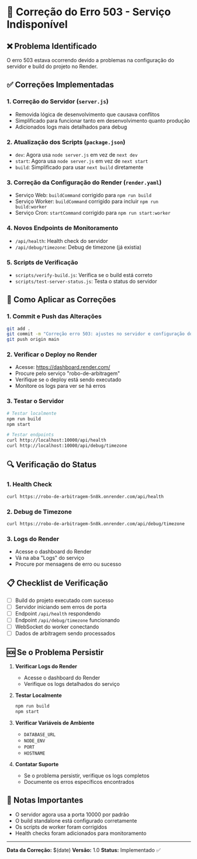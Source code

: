 # 🔧 Correção do Erro 503 - Serviço Indisponível

## ❌ Problema Identificado

O erro 503 estava ocorrendo devido a problemas na configuração do servidor e build do projeto no Render.

## ✅ Correções Implementadas

### 1. **Correção do Servidor (`server.js`)**
- Removida lógica de desenvolvimento que causava conflitos
- Simplificado para funcionar tanto em desenvolvimento quanto produção
- Adicionados logs mais detalhados para debug

### 2. **Atualização dos Scripts (`package.json`)**
- `dev`: Agora usa `node server.js` em vez de `next dev`
- `start`: Agora usa `node server.js` em vez de `next start`
- `build`: Simplificado para usar `next build` diretamente

### 3. **Correção da Configuração do Render (`render.yaml`)**
- Serviço Web: `buildCommand` corrigido para `npm run build`
- Serviço Worker: `buildCommand` corrigido para incluir `npm run build:worker`
- Serviço Cron: `startCommand` corrigido para `npm run start:worker`

### 4. **Novos Endpoints de Monitoramento**
- `/api/health`: Health check do servidor
- `/api/debug/timezone`: Debug de timezone (já existia)

### 5. **Scripts de Verificação**
- `scripts/verify-build.js`: Verifica se o build está correto
- `scripts/test-server-status.js`: Testa o status do servidor

## 🚀 Como Aplicar as Correções

### 1. **Commit e Push das Alterações**
```bash
git add .
git commit -m "Correção erro 503: ajustes no servidor e configuração do Render"
git push origin main
```

### 2. **Verificar o Deploy no Render**
- Acesse: https://dashboard.render.com/
- Procure pelo serviço "robo-de-arbitragem"
- Verifique se o deploy está sendo executado
- Monitore os logs para ver se há erros

### 3. **Testar o Servidor**
```bash
# Testar localmente
npm run build
npm start

# Testar endpoints
curl http://localhost:10000/api/health
curl http://localhost:10000/api/debug/timezone
```

## 🔍 Verificação do Status

### 1. **Health Check**
```bash
curl https://robo-de-arbitragem-5n8k.onrender.com/api/health
```

### 2. **Debug de Timezone**
```bash
curl https://robo-de-arbitragem-5n8k.onrender.com/api/debug/timezone
```

### 3. **Logs do Render**
- Acesse o dashboard do Render
- Vá na aba "Logs" do serviço
- Procure por mensagens de erro ou sucesso

## 📋 Checklist de Verificação

- [ ] Build do projeto executado com sucesso
- [ ] Servidor iniciando sem erros de porta
- [ ] Endpoint `/api/health` respondendo
- [ ] Endpoint `/api/debug/timezone` funcionando
- [ ] WebSocket do worker conectando
- [ ] Dados de arbitragem sendo processados

## 🆘 Se o Problema Persistir

1. **Verificar Logs do Render**
   - Acesse o dashboard do Render
   - Verifique os logs detalhados do serviço

2. **Testar Localmente**
   ```bash
   npm run build
   npm start
   ```

3. **Verificar Variáveis de Ambiente**
   - `DATABASE_URL`
   - `NODE_ENV`
   - `PORT`
   - `HOSTNAME`

4. **Contatar Suporte**
   - Se o problema persistir, verifique os logs completos
   - Documente os erros específicos encontrados

## 📝 Notas Importantes

- O servidor agora usa a porta 10000 por padrão
- O build standalone está configurado corretamente
- Os scripts de worker foram corrigidos
- Health checks foram adicionados para monitoramento

---

**Data da Correção:** $(date)
**Versão:** 1.0
**Status:** Implementado ✅ 